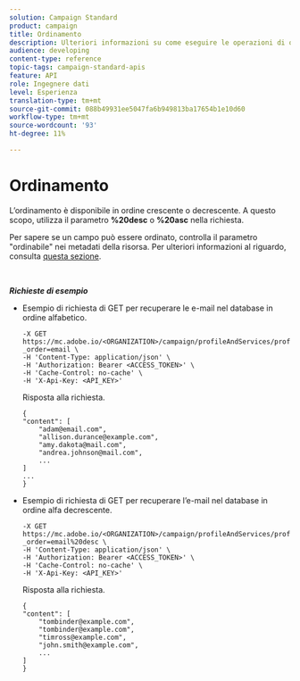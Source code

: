 ```yaml
---
solution: Campaign Standard
product: campaign
title: Ordinamento
description: Ulteriori informazioni su come eseguire le operazioni di ordinamento
audience: developing
content-type: reference
topic-tags: campaign-standard-apis
feature: API
role: Ingegnere dati
level: Esperienza
translation-type: tm+mt
source-git-commit: 088b49931ee5047fa6b949813ba17654b1e10d60
workflow-type: tm+mt
source-wordcount: '93'
ht-degree: 11%

---
```



# Ordinamento

L’ordinamento è disponibile in ordine crescente o decrescente. A questo scopo, utilizza il parametro **%20desc** o **%20asc** nella richiesta.

Per sapere se un campo può essere ordinato, controlla il parametro &quot;ordinabile&quot; nei metadati della risorsa. Per ulteriori informazioni al riguardo, consulta [questa sezione](../../api/using/metadata-mechanism.md).

<br/>

***Richieste di esempio***

* Esempio di richiesta di GET per recuperare le e-mail nel database in ordine alfabetico.

   ```
   -X GET https://mc.adobe.io/<ORGANIZATION>/campaign/profileAndServices/profile/email/email?_order=email \
   -H 'Content-Type: application/json' \
   -H 'Authorization: Bearer <ACCESS_TOKEN>' \
   -H 'Cache-Control: no-cache' \
   -H 'X-Api-Key: <API_KEY>'
   ```

   Risposta alla richiesta.

   ```
   {
   "content": [
       "adam@email.com",
       "allison.durance@example.com",
       "amy.dakota@mail.com",
       "andrea.johnson@mail.com",
       ...
   ]
   ...
   }
   ```

* Esempio di richiesta di GET per recuperare l’e-mail nel database in ordine alfa decrescente.

   ```
   -X GET https://mc.adobe.io/<ORGANIZATION>/campaign/profileAndServices/profile/email?_order=email%20desc \
   -H 'Content-Type: application/json' \
   -H 'Authorization: Bearer <ACCESS_TOKEN>' \
   -H 'Cache-Control: no-cache' \
   -H 'X-Api-Key: <API_KEY>'
   ```

   Risposta alla richiesta.

   ```
   {
   "content": [
       "tombinder@example.com",
       "tombinder@example.com",
       "timross@example.com",
       "john.smith@example.com",
       ...
   ]
   }
   ```
